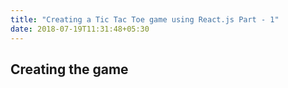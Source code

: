 ```yaml
---
title: "Creating a Tic Tac Toe game using React.js Part - 1"
date: 2018-07-19T11:31:48+05:30
---
```


## Creating the game

